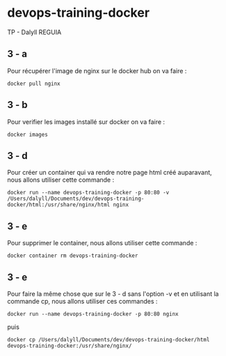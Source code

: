# devops-training-docker
TP - Dalyll REGUIA

## 3 - a 
Pour récupérer l'image de nginx sur le docker hub on va faire :
```
docker pull nginx
```

## 3 - b 
Pour verifier les images installé sur docker on va faire :
```
docker images
```

## 3 - d
Pour créer un container qui va rendre notre page html créé auparavant, nous allons utiliser cette commande :  
```
docker run --name devops-training-docker -p 80:80 -v /Users/dalyll/Documents/dev/devops-training-docker/html:/usr/share/nginx/html nginx
```

## 3 - e
Pour supprimer le container, nous allons utiliser cette commande :  
```
docker container rm devops-training-docker
```

## 3 - e
Pour faire la même chose que sur le 3 - d sans l'option -v et en utilisant la commande cp, nous allons utiliser ces commandes :  
```
docker run --name devops-training-docker -p 80:80 nginx
```
puis
```
docker cp /Users/dalyll/Documents/dev/devops-training-docker/html devops-training-docker:/usr/share/nginx/
```
